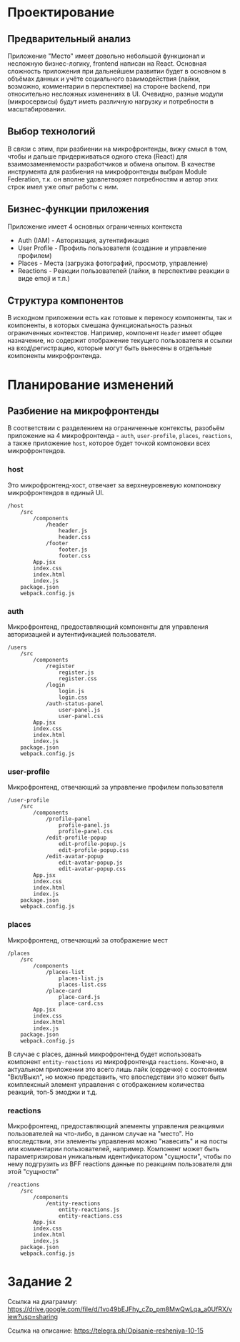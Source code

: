 # Проектирование
## Предварительный анализ
Приложение "Место" имеет довольно небольшой функционал и несложную бизнес-логику, frontend написан на React. Основная сложность приложения при дальнейшем развитии будет в основном в объёмах данных и учёте социального взаимодействия (лайки, возможно, комментарии в перспективе) на стороне backend, при относительно несложных изменениях в UI. Очевидно, разные модули (микросервисы) будут иметь различную нагрузку и потребности в масштабировании.

## Выбор технологий
В связи с этим, при разбиении на микрофронтенды, вижу смысл в том, чтобы и дальше придерживаться одного стека (React) для взаимозаменяемости разработчиков и обмена опытом. В качестве инструмента для разбиения на микрофронтенды выбран Module Federation, т.к. он вполне удовлетворяет потребностям и автор этих строк имел уже опыт работы с ним.

## Бизнес-функции приложения
Приложение имеет 4 основных ограниченных контекста
- Auth (IAM) - Авторизация, аутентификация
- User Profile - Профиль пользователя (создание и управление профилем)
- Places - Места (загрузка фотографий, просмотр, управление)
- Reactions - Реакции пользователей (лайки, в перспективе реакции в виде emoji и т.п.)

## Структура компонентов
В исходном приложении есть как готовые к переносу компоненты, так и компоненты, в которых смешана функциональность разных ограниченных контекстов. Например, компонент `Header` имеет общее назначение, но содержит отображение текущего пользователя и ссылки на вход\регистрацию, которые могут быть вынесены в отдельные компоненты микрофронтенда.

# Планирование изменений
## Разбиение на микрофронтенды
В соответствии с разделением на ограниченные контексты, разобьём приложение на 4 микрофронтенда - `auth`, `user-profile`, `places`, `reactions`, а также приложение `host`, которое будет точкой компоновки всех микрофронтендов.

### host
Это микрофронтенд-хост, отвечает за верхнеуровневую компоновку микрофронтендов в единый UI.
```
/host
	/src
		/components
			/header
				header.js
				header.css
			/footer
				footer.js
				footer.css
		App.jsx
		index.css
		index.html
		index.js
	package.json
	webpack.config.js
```
### auth
Микрофронтенд, предоставляющий компоненты для управления авторизацией и аутентификацией пользователя.
```
/users
	/src
		/components
			/register
				register.js
				register.css
			/login
				login.js
				login.css
			/auth-status-panel
				user-panel.js
				user-panel.css
		App.jsx
		index.css
		index.html
		index.js
	package.json
	webpack.config.js

```
### user-profile
Микрофронтенд, отвечающий за управление профилем пользователя
```
/user-profile
	/src
		/components
			/profile-panel
				profile-panel.js
				profile-panel.css
			/edit-profile-popup
				edit-profile-popup.js
				edit-profile-popup.css
			/edit-avatar-popup
				edit-avatar-popup.js
				edit-avatar-popup.css
		App.jsx
		index.css
		index.html
		index.js
	package.json
	webpack.config.js
```
### places
Микрофронтенд, отвечающий за отображение мест
```
/places
	/src
		/components
			/places-list
				places-list.js
				places-list.css
			/place-card
				place-card.js
				place-card.css
		App.jsx
		index.css
		index.html
		index.js
	package.json
	webpack.config.js
```
В случае с places, данный микрофронтенд будет использовать компонент `entity-reactions` из микрофронтенда `reactions`. Конечно, в актуальном приложении это всего лишь лайк (сердечко) с состоянием "Вкл/Выкл", но можно представить, что впоследствии это может быть комплексный элемент управления с отображением количества реакций, топ-5 эмоджи и т.д.
### reactions
Микрофронтенд, предоставляющий элементы управления реакциями пользователей на что-либо, в данном случае на "место". Но впоследствии, эти элементы управления можно "навесить" и на посты или комментарии пользователей, например. Компонент может быть параметризирован уникальным идентификатором "сущности", чтобы по нему подгрузить из BFF reactions данные по реакциям пользователя для этой "сущности"
```
/reactions
	/src
		/components
			/entity-reactions
				entity-reactions.js
				entity-reactions.css
		App.jsx
		index.css
		index.html
		index.js
	package.json
	webpack.config.js
```

# Задание 2

Ссылка на диаграмму: https://drive.google.com/file/d/1vo49bEJFhy_cZp_pm8MwQwLqa_a0UfRX/view?usp=sharing

Ссылка на описание: https://telegra.ph/Opisanie-resheniya-10-15
